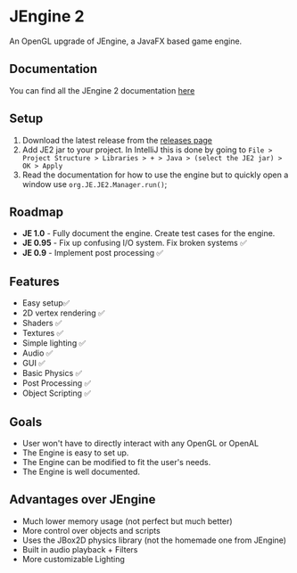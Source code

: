 # JEngine 2
An OpenGL upgrade of JEngine, a JavaFX based game engine.

## Documentation
You can find all the JEngine 2 documentation [here](https://noahfreelove.github.io/JE2/)

## Setup
1. Download the latest release from the [releases page](https://github.com/NoahFreelove/JE2/releases/)
2. Add JE2 jar to your project. In IntelliJ this is done by going to `File > Project Structure > Libraries > + > Java > (select the JE2 jar) > OK > Apply`
3. Read the documentation for how to use the engine but to quickly open a window use `org.JE.JE2.Manager.run()`;

## Roadmap
* **JE 1.0** - Fully document the engine. Create test cases for the engine.
* **JE 0.95** - Fix up confusing I/O system. Fix broken systems ✅
* **JE 0.9** - Implement post processing ✅

## Features
- Easy setup✅
- 2D vertex rendering ✅
- Shaders ✅
- Textures ✅
- Simple lighting ✅
- Audio ✅
- GUI ✅
- Basic Physics ✅
- Post Processing ✅
- Object Scripting ✅

## Goals
- User won't have to directly interact with any OpenGL or OpenAL
- The Engine is easy to set up.
- The Engine can be modified to fit the user's needs.
- The Engine is well documented.

## Advantages over JEngine
- Much lower memory usage (not perfect but much better)
- More control over objects and scripts
- Uses the JBox2D physics library (not the homemade one from JEngine)
- Built in audio playback + Filters
- More customizable Lighting
